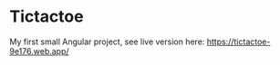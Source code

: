 # Tictactoe

My first small Angular project, see live version here: https://tictactoe-9e176.web.app/
